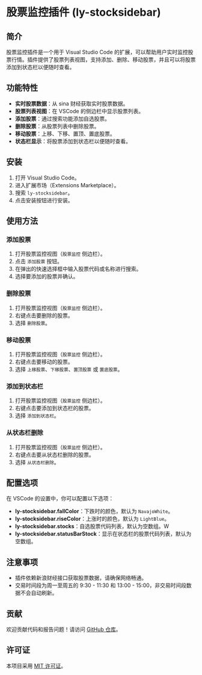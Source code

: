 # 股票监控插件 (ly-stocksidebar)

## 简介

股票监控插件是一个用于 Visual Studio Code 的扩展，可以帮助用户实时监控股票行情。插件提供了股票列表视图，支持添加、删除、移动股票，并且可以将股票添加到状态栏以便随时查看。

## 功能特性

- **实时股票数据**：从 sina 财经获取实时股票数据。
- **股票列表视图**：在 VSCode 的侧边栏中显示股票列表。
- **添加股票**：通过搜索功能添加自选股票。
- **删除股票**：从股票列表中删除股票。
- **移动股票**：上移、下移、置顶、置底股票。
- **状态栏显示**：将股票添加到状态栏以便随时查看。

## 安装

1. 打开 Visual Studio Code。
2. 进入扩展市场（Extensions Marketplace）。
3. 搜索 `ly-stocksidebar`。
4. 点击安装按钮进行安装。

## 使用方法

### 添加股票

1. 打开股票监控视图（`股票监控` 侧边栏）。
2. 点击 `添加股票` 按钮。
3. 在弹出的快速选择框中输入股票代码或名称进行搜索。
4. 选择要添加的股票并确认。

### 删除股票

1. 打开股票监控视图（`股票监控` 侧边栏）。
2. 右键点击要删除的股票。
3. 选择 `删除股票`。

### 移动股票

1. 打开股票监控视图（`股票监控` 侧边栏）。
2. 右键点击要移动的股票。
3. 选择 `上移股票`、`下移股票`、`置顶股票` 或 `置底股票`。

### 添加到状态栏

1. 打开股票监控视图（`股票监控` 侧边栏）。
2. 右键点击要添加到状态栏的股票。
3. 选择 `添加到状态栏`。

### 从状态栏删除

1. 打开股票监控视图（`股票监控` 侧边栏）。
2. 右键点击要从状态栏删除的股票。
3. 选择 `从状态栏删除`。

## 配置选项

在 VSCode 的设置中，你可以配置以下选项：

- **ly-stocksidebar.fallColor**：下跌时的颜色，默认为 `NavajoWhite`。
- **ly-stocksidebar.riseColor**：上涨时的颜色，默认为 `LightBlue`。
- **ly-stocksidebar.stocks**：自选股票代码列表，默认为空数组。W
- **ly-stocksidebar.statusBarStock**：显示在状态栏的股票代码列表，默认为空数组。


## 注意事项

- 插件依赖新浪财经接口获取股票数据，请确保网络畅通。
- 交易时间段为周一至周五的 9:30 - 11:30 和 13:00 - 15:00，非交易时间段数据不会自动刷新。


## 贡献

欢迎贡献代码和报告问题！请访问 [GitHub 仓库](https://github.com/ly2351/ly.stocksidebar.git)。

## 许可证

本项目采用 [MIT 许可证](LICENSE)。